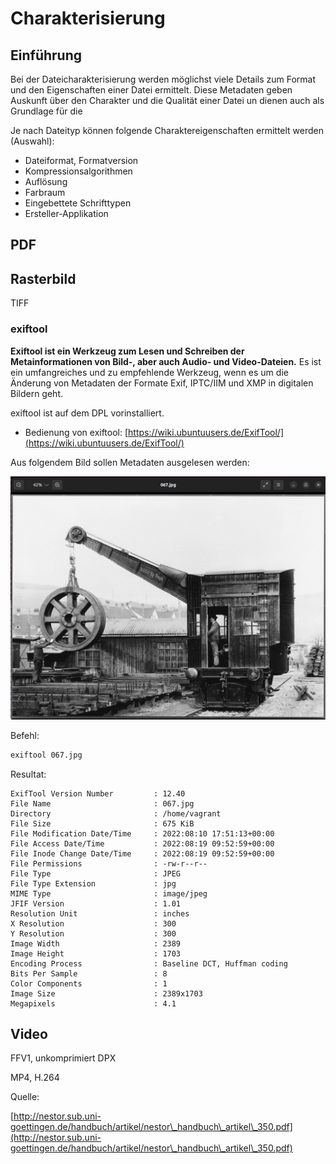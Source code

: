 # Charakterisierung

## Einführung

Bei der Dateicharakterisierung werden möglichst viele Details zum Format und den Eigenschaften einer Datei ermittelt. Diese Metadaten geben Auskunft über den Charakter und die Qualität einer Datei un dienen auch als Grundlage für die&#x20;

Je nach Dateityp können folgende Charaktereigenschaften ermittelt werden (Auswahl):

* Dateiformat, Formatversion
* Kompressionsalgorithmen
* Auflösung
* Farbraum
* Eingebettete Schrifttypen
* Ersteller-Applikation

## PDF

## Rasterbild

TIFF



### exiftool

**Exiftool ist ein Werkzeug zum Lesen und Schreiben der Metainformationen von Bild-, aber auch Audio- und Video-Dateien.** Es ist ein umfangreiches und zu empfehlende Werkzeug, wenn es um die Änderung von Metadaten der Formate Exif, IPTC/IIM und XMP in digitalen Bildern geht.

exiftool ist auf dem DPL vorinstalliert.

* Bedienung von exiftool: [ ](https://wiki.ubuntuusers.de/rsync/)[https://wiki.ubuntuusers.de/ExifTool/](https://wiki.ubuntuusers.de/ExifTool/)

Aus folgendem Bild sollen Metadaten ausgelesen werden:

![](<../.gitbook/assets/image (17).png>)

Befehl:

```bash
exiftool 067.jpg
```

Resultat:

```
ExifTool Version Number         : 12.40
File Name                       : 067.jpg
Directory                       : /home/vagrant
File Size                       : 675 KiB
File Modification Date/Time     : 2022:08:10 17:51:13+00:00
File Access Date/Time           : 2022:08:19 09:52:59+00:00
File Inode Change Date/Time     : 2022:08:19 09:52:59+00:00
File Permissions                : -rw-r--r--
File Type                       : JPEG
File Type Extension             : jpg
MIME Type                       : image/jpeg
JFIF Version                    : 1.01
Resolution Unit                 : inches
X Resolution                    : 300
Y Resolution                    : 300
Image Width                     : 2389
Image Height                    : 1703
Encoding Process                : Baseline DCT, Huffman coding
Bits Per Sample                 : 8
Color Components                : 1
Image Size                      : 2389x1703
Megapixels                      : 4.1
```



## Video

FFV1, unkomprimiert DPX

MP4, H.264



Quelle:

[http://nestor.sub.uni-goettingen.de/handbuch/artikel/nestor\_handbuch\_artikel\_350.pdf](http://nestor.sub.uni-goettingen.de/handbuch/artikel/nestor\_handbuch\_artikel\_350.pdf)
